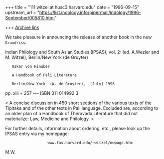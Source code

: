 +++
title = "111 witzel at husc3.harvard.edu"
date = "1996-09-15"
upstream_url = "https://list.indology.info/pipermail/indology/1996-September/005810.html"

+++
[Archive link](https://list.indology.info/pipermail/indology/1996-September/005810.html)

We  take pleasure in announcing the release of another book in the new 
``Grundriss``: 

Indian Philology and South Asian Studies (IPSAS), vol. 2:
(ed. A.Wezler and M. Witzel), Berlin/New York (de Gruyter)

       Oskar von Hinuber

       A Handbook of Pali Literature

       Berlin/New York  (W. de Gruyter),  [July] 1996

pp. xiii + 257 --- ISBN 311 014992 3

   < A concise discussion in 450 short sections of the various texts of the
   Tipitaka and of the other texts in Pali language. Excluded are,
   according to an older plan of a Handbook of Theravada Literature that
   did not materialize: Law, Medicine and Philology. >

For further details, information about ordering, etc., please look up the 
IPSAS entry via my homepage:

                       www.fas.harvard.edu/~witzel/mwpage.htm


M.W.






